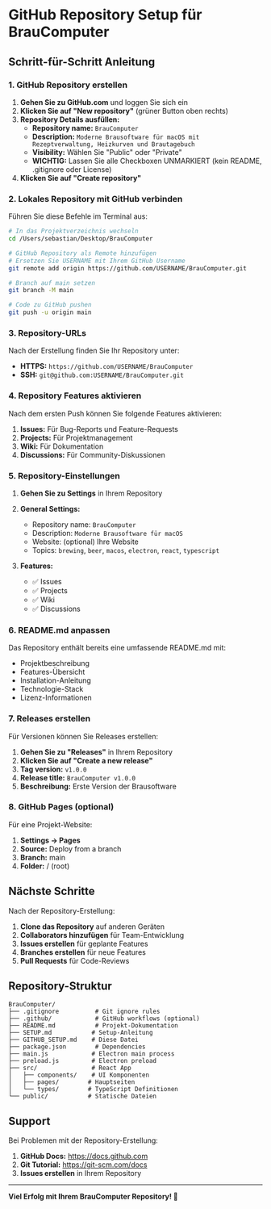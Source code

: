 # GitHub Repository Setup für BrauComputer

## Schritt-für-Schritt Anleitung

### 1. GitHub Repository erstellen

1. **Gehen Sie zu GitHub.com** und loggen Sie sich ein
2. **Klicken Sie auf "New repository"** (grüner Button oben rechts)
3. **Repository Details ausfüllen:**
   - **Repository name:** `BrauComputer`
   - **Description:** `Moderne Brausoftware für macOS mit Rezeptverwaltung, Heizkurven und Brautagebuch`
   - **Visibility:** Wählen Sie "Public" oder "Private"
   - **WICHTIG:** Lassen Sie alle Checkboxen UNMARKIERT (kein README, .gitignore oder License)
4. **Klicken Sie auf "Create repository"**

### 2. Lokales Repository mit GitHub verbinden

Führen Sie diese Befehle im Terminal aus:

```bash
# In das Projektverzeichnis wechseln
cd /Users/sebastian/Desktop/BrauComputer

# GitHub Repository als Remote hinzufügen
# Ersetzen Sie USERNAME mit Ihrem GitHub Username
git remote add origin https://github.com/USERNAME/BrauComputer.git

# Branch auf main setzen
git branch -M main

# Code zu GitHub pushen
git push -u origin main
```

### 3. Repository-URLs

Nach der Erstellung finden Sie Ihr Repository unter:
- **HTTPS:** `https://github.com/USERNAME/BrauComputer`
- **SSH:** `git@github.com:USERNAME/BrauComputer.git`

### 4. Repository Features aktivieren

Nach dem ersten Push können Sie folgende Features aktivieren:

1. **Issues:** Für Bug-Reports und Feature-Requests
2. **Projects:** Für Projektmanagement
3. **Wiki:** Für Dokumentation
4. **Discussions:** Für Community-Diskussionen

### 5. Repository-Einstellungen

1. **Gehen Sie zu Settings** in Ihrem Repository
2. **General Settings:**
   - Repository name: `BrauComputer`
   - Description: `Moderne Brausoftware für macOS`
   - Website: (optional) Ihre Website
   - Topics: `brewing`, `beer`, `macos`, `electron`, `react`, `typescript`

3. **Features:**
   - ✅ Issues
   - ✅ Projects
   - ✅ Wiki
   - ✅ Discussions

### 6. README.md anpassen

Das Repository enthält bereits eine umfassende README.md mit:
- Projektbeschreibung
- Features-Übersicht
- Installation-Anleitung
- Technologie-Stack
- Lizenz-Informationen

### 7. Releases erstellen

Für Versionen können Sie Releases erstellen:

1. **Gehen Sie zu "Releases"** in Ihrem Repository
2. **Klicken Sie auf "Create a new release"**
3. **Tag version:** `v1.0.0`
4. **Release title:** `BrauComputer v1.0.0`
5. **Beschreibung:** Erste Version der Brausoftware

### 8. GitHub Pages (optional)

Für eine Projekt-Website:

1. **Settings → Pages**
2. **Source:** Deploy from a branch
3. **Branch:** main
4. **Folder:** / (root)

## Nächste Schritte

Nach der Repository-Erstellung:

1. **Clone das Repository** auf anderen Geräten
2. **Collaborators hinzufügen** für Team-Entwicklung
3. **Issues erstellen** für geplante Features
4. **Branches erstellen** für neue Features
5. **Pull Requests** für Code-Reviews

## Repository-Struktur

```
BrauComputer/
├── .gitignore          # Git ignore rules
├── .github/            # GitHub workflows (optional)
├── README.md           # Projekt-Dokumentation
├── SETUP.md           # Setup-Anleitung
├── GITHUB_SETUP.md    # Diese Datei
├── package.json        # Dependencies
├── main.js            # Electron main process
├── preload.js         # Electron preload
├── src/               # React App
│   ├── components/    # UI Komponenten
│   ├── pages/        # Hauptseiten
│   └── types/        # TypeScript Definitionen
└── public/           # Statische Dateien
```

## Support

Bei Problemen mit der Repository-Erstellung:

1. **GitHub Docs:** https://docs.github.com
2. **Git Tutorial:** https://git-scm.com/docs
3. **Issues erstellen** in Ihrem Repository

---

**Viel Erfolg mit Ihrem BrauComputer Repository! 🍺**
